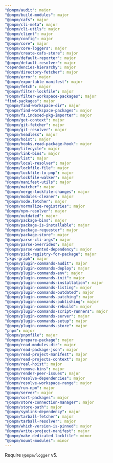 ```yaml
---
"@pnpm/audit": major
"@pnpm/build-modules": major
"@pnpm/cafs": major
"@pnpm/cli-meta": major
"@pnpm/cli-utils": major
"@pnpm/client": major
"@pnpm/config": major
"@pnpm/core": major
"@pnpm/core-loggers": major
"@pnpm/create-cafs-store": major
"@pnpm/default-reporter": major
"@pnpm/default-resolver": major
"dependencies-hierarchy": major
"@pnpm/directory-fetcher": major
"@pnpm/error": major
"@pnpm/exportable-manifest": major
"@pnpm/fetch": major
"@pnpm/filter-lockfile": major
"@pnpm/filter-workspace-packages": major
"find-packages": major
"@pnpm/find-workspace-dir": major
"@pnpm/find-workspace-packages": major
"@pnpm/fs.indexed-pkg-importer": major
"@pnpm/get-context": major
"@pnpm/git-fetcher": major
"@pnpm/git-resolver": major
"@pnpm/headless": major
"@pnpm/hoist": major
"@pnpm/hooks.read-package-hook": major
"@pnpm/lifecycle": major
"@pnpm/link-bins": major
"@pnpm/list": major
"@pnpm/local-resolver": major
"@pnpm/lockfile-file": major
"@pnpm/lockfile-to-pnp": major
"@pnpm/lockfile-walker": major
"@pnpm/manifest-utils": major
"@pnpm/matcher": major
"@pnpm/merge-lockfile-changes": major
"@pnpm/modules-cleaner": major
"@pnpm/node.fetcher": major
"@pnpm/normalize-registries": major
"@pnpm/npm-resolver": major
"@pnpm/outdated": major
"@pnpm/package-bins": major
"@pnpm/package-is-installable": major
"@pnpm/package-requester": major
"@pnpm/package-store": major
"@pnpm/parse-cli-args": major
"@pnpm/parse-overrides": major
"@pnpm/parse-wanted-dependency": major
"@pnpm/pick-registry-for-package": major
"pkgs-graph": major
"@pnpm/plugin-commands-audit": major
"@pnpm/plugin-commands-deploy": major
"@pnpm/plugin-commands-env": major
"@pnpm/plugin-commands-init": major
"@pnpm/plugin-commands-installation": major
"@pnpm/plugin-commands-listing": major
"@pnpm/plugin-commands-outdated": major
"@pnpm/plugin-commands-patching": major
"@pnpm/plugin-commands-publishing": major
"@pnpm/plugin-commands-rebuild": major
"@pnpm/plugin-commands-script-runners": major
"@pnpm/plugin-commands-server": major
"@pnpm/plugin-commands-setup": major
"@pnpm/plugin-commands-store": major
"pnpm": major
"@pnpm/pnpmfile": major
"@pnpm/prepare-package": major
"@pnpm/read-modules-dir": major
"@pnpm/read-package-json": major
"@pnpm/read-project-manifest": major
"@pnpm/read-projects-context": major
"@pnpm/real-hoist": major
"@pnpm/remove-bins": major
"@pnpm/render-peer-issues": major
"@pnpm/resolve-dependencies": major
"@pnpm/resolve-workspace-range": major
"@pnpm/run-npm": major
"@pnpm/server": major
"@pnpm/sort-packages": major
"@pnpm/store-connection-manager": major
"@pnpm/store-path": major
"@pnpm/symlink-dependency": major
"@pnpm/tarball-fetcher": major
"@pnpm/tarball-resolver": major
"@pnpm/which-version-is-pinned": major
"@pnpm/write-project-manifest": major
"@pnpm/make-dedicated-lockfile": minor
"@pnpm/mount-modules": minor
---
```


Require `@pnpm/logger` v5.
